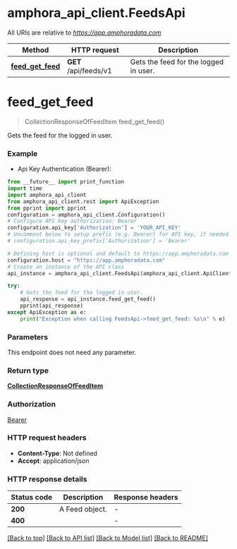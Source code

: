 # amphora_api_client.FeedsApi

All URIs are relative to *https://app.amphoradata.com*

Method | HTTP request | Description
------------- | ------------- | -------------
[**feed_get_feed**](FeedsApi.md#feed_get_feed) | **GET** /api/feeds/v1 | Gets the feed for the logged in user.


# **feed_get_feed**
> CollectionResponseOfFeedItem feed_get_feed()

Gets the feed for the logged in user.

### Example

* Api Key Authentication (Bearer):
```python
from __future__ import print_function
import time
import amphora_api_client
from amphora_api_client.rest import ApiException
from pprint import pprint
configuration = amphora_api_client.Configuration()
# Configure API key authorization: Bearer
configuration.api_key['Authorization'] = 'YOUR_API_KEY'
# Uncomment below to setup prefix (e.g. Bearer) for API key, if needed
# configuration.api_key_prefix['Authorization'] = 'Bearer'

# Defining host is optional and default to https://app.amphoradata.com
configuration.host = "https://app.amphoradata.com"
# Create an instance of the API class
api_instance = amphora_api_client.FeedsApi(amphora_api_client.ApiClient(configuration))

try:
    # Gets the feed for the logged in user.
    api_response = api_instance.feed_get_feed()
    pprint(api_response)
except ApiException as e:
    print("Exception when calling FeedsApi->feed_get_feed: %s\n" % e)
```

### Parameters
This endpoint does not need any parameter.

### Return type

[**CollectionResponseOfFeedItem**](CollectionResponseOfFeedItem.md)

### Authorization

[Bearer](../README.md#Bearer)

### HTTP request headers

 - **Content-Type**: Not defined
 - **Accept**: application/json

### HTTP response details
| Status code | Description | Response headers |
|-------------|-------------|------------------|
**200** | A Feed object. |  -  |
**400** |  |  -  |

[[Back to top]](#) [[Back to API list]](../README.md#documentation-for-api-endpoints) [[Back to Model list]](../README.md#documentation-for-models) [[Back to README]](../README.md)

